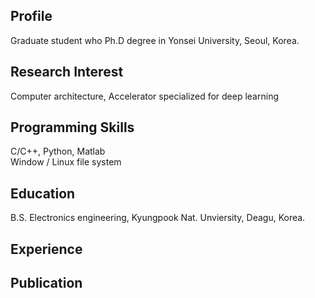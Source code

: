 ## Profile  
 Graduate student who Ph.D degree in Yonsei University, Seoul, Korea.  
## Research Interest
 Computer architecture, Accelerator specialized for deep learning  
## Programming Skills
 C/C++, Python, Matlab  
 Window / Linux file system  
## Education  
 B.S. Electronics engineering, Kyungpook Nat. Unviersity, Deagu, Korea.  
  
## Experience
 
## Publication  
